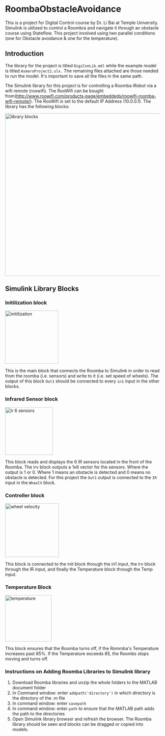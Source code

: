 # RoombaObstacleAvoidance
This is a project for Digital Control course by Dr. Li Bai at Temple University. Simulink is utilized to control a Roombra and navigate it through an obstacle course using Stateflow. This project involved using two parallel conditions (one for Obstacle avoidance & one for the temperature).

## **Introduction**

The library for the project is titled `DigiConLib.mdl` while the example model is titled `AsmaroProject2.slx.` The remaining files attached are those needed to run the model. It's important to save all the files in the same path. 

The Simulink library for this project is for controlling a Roomba iRobot via a wifi remote (roowifi). The RooWifi can be bought from(http://www.roowifi.com/products-page/embeddeds/roowifi-roomba-wifi-remote/). The RooWifi is set to the default IP Address (10.0.0.1).
The library has the following blocks:

<img width="530" alt="library blocks" src="https://user-images.githubusercontent.com/31410235/32812257-160d18f4-c972-11e7-9c3a-82db6ff44bd1.PNG">

## **Simulink Library Blocks**


### **Initilization block**

<img width="173" alt="initilization" src="https://user-images.githubusercontent.com/31410235/32812353-90c826ec-c972-11e7-9786-1c77d40295a9.PNG">

This is the main block that connects the Roomba to Simulink in order to read from the roomba (i.e. sensors) and write to it (i.e. set speed of wheels).
The output of this block `Out1` should be connected to every `in1` input in the other blocks.

### **Infrared Sensor block**

<img width="155" alt="ir 6 sensors" src="https://user-images.githubusercontent.com/31410235/32812377-aa811166-c972-11e7-888c-613cf3c4dd2c.PNG">

This block reads and displays the 6 IR sensors located in the front of the Roomba.
The irv block outputs a 1x6 vector for the sensors. Where the output is 1 or 0. Where 1 means an obstacle is detected and 0 means no obstacle is detected.
For this project the `Out1` output is connected to the `IR` input in the `WheelV` block.

### **Controller block**

<img width="175" alt="wheel velocity" src="https://user-images.githubusercontent.com/31410235/32812402-c211c91a-c972-11e7-9f83-53e9f511cd4e.PNG">

This block is connected to the init block through the in1 input, the irv block through the IR input, and finally the Temperature block through the Temp input. 

### **Temperature Block**

<img width="151" alt="temperature" src="https://user-images.githubusercontent.com/31410235/32812451-065ca3a6-c973-11e7-8d29-f1de9cb5e5b1.PNG">

This block ensures that the Roomba turns off, if the Rommba's Temperature increases past 85%. If the Temperature exceeds 85, the Roombs stops moving and turns off. 


### **Instructions on Adding Roomba Libraries to Simulink library**

1. Download Roomba libraries and unzip the whole folders to the MATLAB document folder
2. In Command window: enter `addpath('directory')` in which directory is the directory of the .m file
3. In command window: enter `savepath`
4. In command window: enter `path` to ensure that the MATLAB path adds the path to the directories
5. Open Simulink library browser and refresh the browser. The Roomba library should be seen and blocks can be dragged or copied into models.



